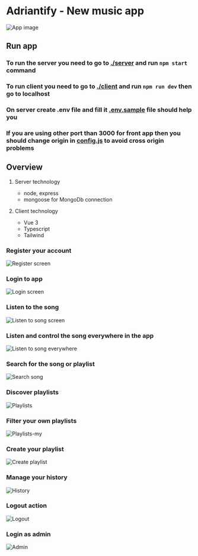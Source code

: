 # Adriantify - New music app

![App image](./assets/Adriantify-songs.png)

## Run app

### To run the server you need to go to [./server](server/) and run `npm start` command

### To run client you need to go to [./client](front/) and run `npm run dev` then go to localhost

### On server create .env file and fill it [.env.sample](server/.env.sample) file should help you

### If you are using other port than 3000 for front app then you should change origin in [config.js](server/config.js) to avoid cross origin problems

## Overview

1. Server technology

    * node, express
    * mongoose for MongoDb connection

2. Client technology

    * Vue 3
    * Typescript
    * Tailwind

### Register your account

![Register screen](./assets/register.png)

### Login to app

![Login screen](./assets/login.png)

### Listen to the song

![Listen to song screen](./assets/listen.png)

### Listen and control the song everywhere in the app

![Listen to song everywhere](./assets/listen-everywhere.png)

### Search for the song or playlist

![Search song](./assets/search.png)

### Discover playlists

![Playlists](./assets/playlist.png)

### Filter your own playlists

![Playlists-my](./assets/playlist-my.png)

### Create your playlist

![Create playlist](./assets/create-playlist.png)

### Manage your history

![History](./assets/history.png)

### Logout action

![Logout](./assets/logout.png)

### Login as admin

![Admin](./assets/admin.png)


